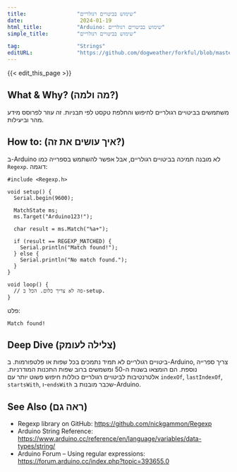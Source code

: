 ```yaml
---
title:                "שימוש בביטויים רגולריים"
date:                  2024-01-19
html_title:           "Arduino: שימוש בביטויים רגולריים"
simple_title:         "שימוש בביטויים רגולריים"

tag:                  "Strings"
editURL:              "https://github.com/dogweather/forkful/blob/master/content/he/arduino/using-regular-expressions.md"
---
```


{{< edit_this_page >}}

## What & Why? (מה ולמה?)
משתמשים בביטויים רגולריים לחיפוש והחלפת טקסט לפי תבניות. זה עוזר לפרוסס מידע מהר וביעילות.

## How to: (איך עושים את זה?)
ב-Arduino לא מובנה תמיכה בביטויים רגולריים, אבל אפשר להשתמש בספרייה כמו `Regexp`. דוגמה:

```Arduino
#include <Regexp.h>

void setup() {
  Serial.begin(9600);

  MatchState ms;
  ms.Target("Arduino123!");
  
  char result = ms.Match("%a+");

  if (result == REGEXP_MATCHED) {
    Serial.println("Match found!");
  } else {
    Serial.println("No match found.");
  }
}

void loop() {
  // פה לא צריך כלום. הכל ב-setup.
}
```
פלט:
```
Match found!
```

## Deep Dive (צלילה לעומק)
ביטויים רגולריים לא תמיד נתמכים בכל שפות או פלטפורמות. ב-Arduino, צריך ספרייה נוספת. הם הומצאו בשנות ה-50 ומשמשים ברוב שפות התכנות המודרניות. אלטרנטיבות לביטויים רגולריים כוללות חיפוש פשוט יותר עם `indexOf`, `lastIndexOf`, `startsWith`, ו-`endsWith` שכבר מובנות ב-Arduino.

## See Also (ראה גם)
- Regexp library on GitHub: https://github.com/nickgammon/Regexp
- Arduino String Reference: https://www.arduino.cc/reference/en/language/variables/data-types/string/
- Arduino Forum – Using regular expressions: https://forum.arduino.cc/index.php?topic=393655.0
